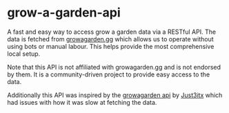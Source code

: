 # grow-a-garden-api

A fast and easy way to access grow a garden data via a RESTful API. The data is fetched from [growagarden.gg](https://growagarden.gg) which allows us to operate without using bots or manual labour. This helps provide the most comprehensive local setup.

Note that this API is not affiliated with growagarden.gg and is not endorsed by them. It is a community-driven project to provide easy access to the data.

Additionally this API was inspired by the [growagarden api](https://github.com/Just3itx/Grow-A-Garden-API/tree/main) by [Just3itx](https://github.com/Just3itx) which had issues with how it was slow at fetching the data.
